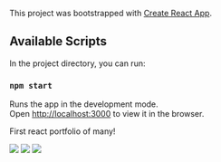 This project was bootstrapped with [Create React App](https://github.com/facebook/create-react-app).

## Available Scripts

In the project directory, you can run:

### `npm start`

Runs the app in the development mode.<br />
Open [http://localhost:3000](http://localhost:3000) to view it in the browser.

First react portfolio of many!

<img src="/src/images/screenshot1.png">

<img src="/src/images/screenshot2.png">

<img src="/src/images/screenshot3.png">